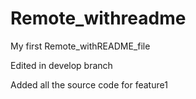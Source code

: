 # Remote_withreadme
My first Remote_withREADME_file

Edited in develop branch

Added all the source code for feature1

